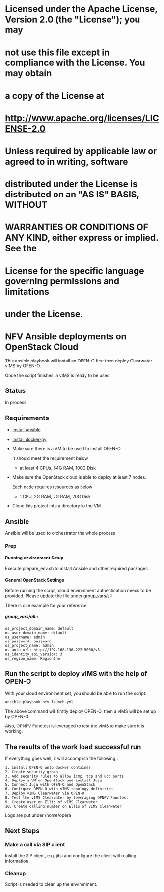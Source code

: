 #  Licensed under the Apache License, Version 2.0 (the "License"); you may
#  not use this file except in compliance with the License. You may obtain
#  a copy of the License at
#
#       http://www.apache.org/licenses/LICENSE-2.0
#
#  Unless required by applicable law or agreed to in writing, software
#  distributed under the License is distributed on an "AS IS" BASIS, WITHOUT
#  WARRANTIES OR CONDITIONS OF ANY KIND, either express or implied. See the
#  License for the specific language governing permissions and limitations
#  under the License.

# NFV Ansible deployments on OpenStack Cloud

This ansible playbook will install an OPEN-O first then deploy Clearwater vIMS by OPEN-O.

Once the script finishes, a vIMS is ready to be used.

## Status

In process

## Requirements

- [Install Ansible](http://docs.ansible.com/ansible/intro_installation.html)
- [Install docker-py](https://github.com/docker/docker-py)
- Make sure there is a VM to be used to install OPEN-O.

  It should meet the requirement below

  - at least 4 CPUs, 64G RAM, 100G Disk

- Make sure the OpenStack cloud is able to deploy at least 7 nodes.

  Each node requires resources as below

  - 1 CPU, 2G RAM, 2G RAM, 20G Disk

- Clone this project into a directory to the VM

## Ansible

Ansible will be used to orchestrator the whole process

### Prep

#### Running environment Setup
Execute prepare_env.sh to install Ansible and other required packages

#### General OpenStack Settings

Before running the script, cloud environment authentication needs to be provided. Please update the file under group_vars/all

There is one example for your reference

  ##### group_vars/all::

    os_project_domain_name: default
    os_user_domain_name: default
    os_username: admin
    os_password: password
    os_project_name: admin
    os_auth_url: http://192.168.136.222:5000/v3
    os_identity_api_version: 3
    os_region_name: RegionOne

## Run the script to deploy vIMS with the help of OPEN-O

With your cloud environment set, you should be able to run the script::

    ansible-playbook nfv_launch.yml

The above command will firstly deploy OPEN-O, then a vIMS will be set up by OPEN-O.

Also, OPNFV Functest is leveraged to test the vIMS to make sure it is working.


## The results of the work load successful run

If everything goes well, it will accomplish the following::

    1. Install OPEN-O onto docker container
    2. Create security group
    3. Add security rules to allow icmp, tcp and ucp ports
    4. Deploy a VM on OpenStack and install Juju
    5. Connect Juju with OPEN-O and OpenStack
    6. Configure OPEN-O with vIMS topology definition
    7. Deploy vIMS Clearwater via OPEN-O
    8. Test the vIMS Clearwater by leveraging OPNFV Functest
    9. Create user on Ellis of vIMS Clearwater
    10. Create calling number on Ellis of vIMS Clearwater

Logs are put under /home/opera

## Next Steps

### Make a call via SIP client

Install the SIP client, e.g. jitsi and configure the client with calling information

### Cleanup

Script is needed to clean up the environment.
